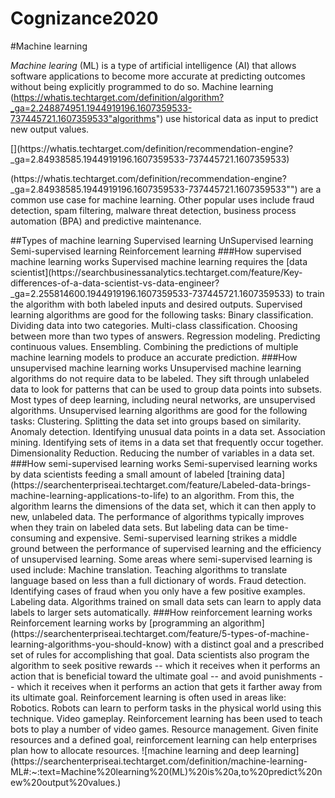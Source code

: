 # Cognizance2020
<!--Headings-->
#Machine learning
<!--italic-->
<!--Links-->
*Machine learing* (ML) is a type of artificial intelligence (AI) that allows software applications to become more accurate at predicting outcomes without being explicitly programmed to do so. Machine learning
(https://whatis.techtarget.com/definition/algorithm?_ga=2.248874951.1944919196.1607359533-737445721.1607359533"algorithms")
use historical data as input to predict new output values.
<p>[](https://whatis.techtarget.com/definition/recommendation-engine?_ga=2.84938585.1944919196.1607359533-737445721.1607359533)
<p>(https://whatis.techtarget.com/definition/recommendation-engine?_ga=2.84938585.1944919196.1607359533-737445721.1607359533"")
are a common use case for machine learning. Other popular uses include fraud detection, spam filtering, malware threat detection, business process automation (BPA) and predictive maintenance.</p>
<!--Heading-->
##Types of machine learning
<!--UL-->
Supervised learning
    UnSupervised learning
    Semi-supervised learning
    Reinforcement learning
<!--Heading-->
###How supervised machine learning works
Supervised machine learning requires the [data scientist](https://searchbusinessanalytics.techtarget.com/feature/Key-differences-of-a-data-scientist-vs-data-engineer?_ga=2.255814600.1944919196.1607359533-737445721.1607359533) to train the algorithm with both labeled inputs and desired outputs. Supervised learning algorithms are good for the following tasks:
<!--OL-->
    Binary classification. Dividing data into two categories.
    Multi-class classification. Choosing between more than two types of answers.
    Regression modeling. Predicting continuous values.
    Ensembling. Combining the predictions of multiple machine learning models to produce an accurate prediction.
<!--Heading-->
###How unsupervised machine learning works
Unsupervised machine learning algorithms do not require data to be labeled. They sift through unlabeled data to look for patterns that can be used to group data points into subsets. Most types of deep learning, including neural networks, are unsupervised algorithms. Unsupervised learning algorithms are good for the following tasks:
<!--OL-->
    Clustering. Splitting the data set into groups based on similarity.
    Anomaly detection. Identifying unusual data points in a data set.
    Association mining. Identifying sets of items in a data set that frequently occur together.
    Dimensionality Reduction. Reducing the number of variables in a data set.
<!--Heading-->
###How semi-supervised learning works
Semi-supervised learning works by data scientists feeding a small amount of labeled [training data](https://searchenterpriseai.techtarget.com/feature/Labeled-data-brings-machine-learning-applications-to-life) to an algorithm. From this, the algorithm learns the dimensions of the data set, which it can then apply to new, unlabeled data. The performance of algorithms typically improves when they train on labeled data sets. But labeling data can be time-consuming and expensive. Semi-supervised learning strikes a middle ground between the performance of supervised learning and the efficiency of unsupervised learning. Some areas where semi-supervised learning is used include:
<!--OL-->
    Machine translation. Teaching algorithms to translate language based on less than a full dictionary of words.
    Fraud detection. Identifying cases of fraud when you only have a few positive examples.
    Labeling data. Algorithms trained on small data sets can learn to apply data labels to larger sets automatically.
<!--Heading-->
###How reinforcement learning works
Reinforcement learning works by [programming an algorithm](https://searchenterpriseai.techtarget.com/feature/5-types-of-machine-learning-algorithms-you-should-know) with a distinct goal and a prescribed set of rules for accomplishing that goal. Data scientists also program the algorithm to seek positive rewards -- which it receives when it performs an action that is beneficial toward the ultimate goal -- and avoid punishments -- which it receives when it performs an action that gets it farther away from its ultimate goal. Reinforcement learning is often used in areas like:
<!--OL-->
    Robotics. Robots can learn to perform tasks in the physical world using this technique.
    Video gameplay. Reinforcement learning has been used to teach bots to play a number of video games.
    Resource management. Given finite resources and a defined goal, reinforcement learning can help enterprises plan how to allocate resources.
<!--Images-->
![machine learning and deep learning]
(https://searchenterpriseai.techtarget.com/definition/machine-learning-ML#:~:text=Machine%20learning%20(ML)%20is%20a,to%20predict%20new%20output%20values.)
